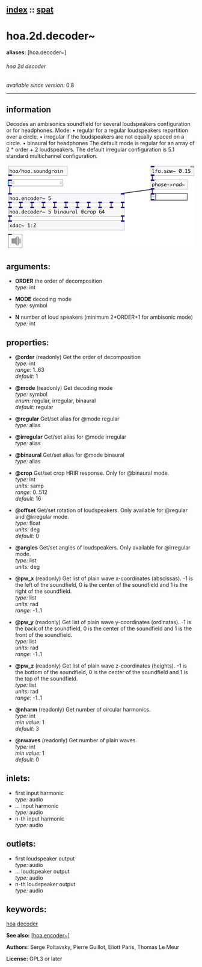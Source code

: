 [index](index.html) :: [spat](category_spat.html)
---

# hoa.2d.decoder~
**aliases:** [hoa.decoder~]


###### hoa 2d decoder

*available since version:* 0.8

---


## information
Decodes an ambisonics soundfield for several loudspeakers configuration or for headphones. Mode: • regular for a regular loudspeakers repartition over a circle. • irregular if the loudspeakers are not equally spaced on a circle. • binaural for headphones The default mode is regular for an array of 2 * order + 2 loudspeakers. The default irregular configuration is 5.1 standard multichannel configuration.


[![example](../examples/img/hoa.2d.decoder~.jpg)](../examples/pd/hoa.2d.decoder~.pd)



## arguments:

* **ORDER**
the order of decomposition<br>
_type:_ int<br>

* **MODE**
decoding mode<br>
_type:_ symbol<br>

* **N**
number of loud speakers (minimum 2*ORDER+1 for ambisonic mode)<br>
_type:_ int<br>





## properties:

* **@order** (readonly)
Get the order of decomposition<br>
_type:_ int<br>
_range:_ 1..63<br>
_default:_ 1<br>

* **@mode** (readonly)
Get decoding mode<br>
_type:_ symbol<br>
_enum:_ regular, irregular, binaural<br>
_default:_ regular<br>

* **@regular** 
Get/set alias for @mode regular<br>
_type:_ alias<br>

* **@irregular** 
Get/set alias for @mode irregular<br>
_type:_ alias<br>

* **@binaural** 
Get/set alias for @mode binaural<br>
_type:_ alias<br>

* **@crop** 
Get/set crop HRIR response. Only for @binaural mode.<br>
_type:_ int<br>
_units:_ samp<br>
_range:_ 0..512<br>
_default:_ 16<br>

* **@offset** 
Get/set rotation of loudspeakers. Only available for @regular and @irregular mode.<br>
_type:_ float<br>
_units:_ deg<br>
_default:_ 0<br>

* **@angles** 
Get/set angles of loudspeakers. Only available for @irregular mode.<br>
_type:_ list<br>
_units:_ deg<br>

* **@pw_x** (readonly)
Get list of plain wave x-coordinates (abscissas). -1 is the left of the soundfield,
0 is the center of the soundfield and 1 is the right of the soundfield.<br>
_type:_ list<br>
_units:_ rad<br>
_range:_ -1..1<br>

* **@pw_y** (readonly)
Get list of plain wave y-coordinates (ordinatas). -1 is the back of the soundfield,
0 is the center of the soundfield and 1 is the front of the soundfield.<br>
_type:_ list<br>
_units:_ rad<br>
_range:_ -1..1<br>

* **@pw_z** (readonly)
Get list of plain wave z-coordinates (heights). -1 is the bottom of the soundfield,
0 is the center of the soundfield and 1 is the top of the soundfield.<br>
_type:_ list<br>
_units:_ rad<br>
_range:_ -1..1<br>

* **@nharm** (readonly)
Get number of circular harmonics.<br>
_type:_ int<br>
_min value:_ 1<br>
_default:_ 3<br>

* **@nwaves** (readonly)
Get number of plain waves.<br>
_type:_ int<br>
_min value:_ 1<br>
_default:_ 0<br>



## inlets:

* first input harmonic<br>
_type:_ audio
* ... input harmonic<br>
_type:_ audio
* n-th input harmonic<br>
_type:_ audio



## outlets:

* first loudspeaker output<br>
_type:_ audio
* ... loudspeaker output<br>
_type:_ audio
* n-th loudspeaker output<br>
_type:_ audio



## keywords:

[hoa](keywords/hoa.html)
[decoder](keywords/decoder.html)



**See also:**
[\[hoa.encoder~\]](hoa.encoder~.html)




**Authors:** Serge Poltavsky, Pierre Guillot, Eliott Paris, Thomas Le Meur




**License:** GPL3 or later





